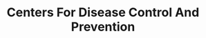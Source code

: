 ---
# This topic lives at
# https://digital.gov/topics/centers-for-disease-control-and-prevention

# Topic Title
title: "Centers For Disease Control And Prevention"

# description — keep it short and clear
# summary: ""

# Weight
weight: 1

# For more information on managing topics,
# see https://github.com/GSA/digitalgov.gov/wiki/topics
---
